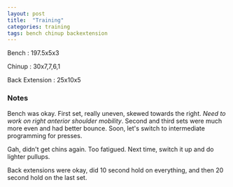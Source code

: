 ```yaml
---
layout: post
title:  "Training"
categories: training
tags: bench chinup backextension
---
```


Bench       :   197.5x5x3

Chinup      :   30x7,7,6,1

Back Extension : 25x10x5

### Notes

Bench was okay. First set, really uneven, skewed towards the right. _Need to
work on right anterior shoulder mobility_. Second and third sets were much more
even and had better bounce. Soon, let's switch to intermediate programming for
presses.

Gah, didn't get chins again. Too fatigued. Next time, switch it up and do
lighter pullups.

Back extensions were okay, did 10 second hold on everything, and then 20 second
hold on the last set.
